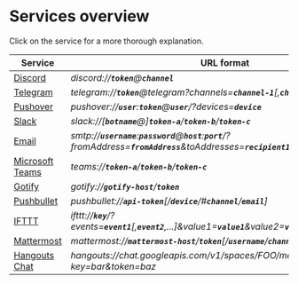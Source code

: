 # Services overview

Click on the service for a more thorough explanation.

| Service                                      | URL format   |
| -------------------------------------------- | ------------ |
| [Discord](/shoutrrr/services/discord)                 | *discord://__`token`__@__`channel`__* |
| [Telegram](/shoutrrr/services/not-documented)         | *telegram://__`token`__@telegram?channels=__`channel-1`__[,__`channel-2`__,...]* |
| [Pushover](/shoutrrr/services/not-documented)         | *pushover://__`user`__:__`token`__@__`user`__/?devices=__`device`__* |
| [Slack](/shoutrrr/services/not-documented)            | *slack://[__`botname`__@]__`token-a`__/__`token-b`__/__`token-c`__* |
| [Email](/shoutrrr/services/not-documented)            | *smtp://__`username`__:__`password`__@__`host`__:__`port`__/?fromAddress=__`fromAddress`__&toAddresses=__`recipient1`__[,__`recipient2`__,...]* |
| [Microsoft Teams](/shoutrrr/services/not-documented)  | *teams://__`token-a`__/__`token-b`__/__`token-c`__* |
| [Gotify](/shoutrrr/services/not-documented)           | *gotify://__`gotify-host`__/__`token`__* |
| [Pushbullet](/shoutrrr/services/not-documented)       | *pushbullet://__`api-token`__[/__`device`__/#__`channel`__/__`email`__]* |
| [IFTTT](/shoutrrr/services/not-documented)            | *ifttt://__`key`__/?events=__`event1`__[,__`event2`__,...]&value1=__`value1`__&value2=__`value2`__&value3=__`value3`__* |
| [Mattermost](/shoutrrr/services/not-documented)       | *mattermost://__`mattermost-host`__/__`token`__[/__`username`__/__`channel`__]* |
| [Hangouts Chat](/shoutrrr/services/hangouts)          | *hangouts://chat.googleapis.com/v1/spaces/FOO/messages?key=bar&token=baz* |
